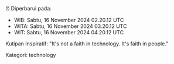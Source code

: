 ⏰ Diperbarui pada:
- WIB: Sabtu, 16 November 2024 02.20.12 UTC
- WITA: Sabtu, 16 November 2024 03.20.12 UTC
- WIT: Sabtu, 16 November 2024 04.20.12 UTC

Kutipan Inspiratif:
"It's not a faith in technology. It's faith in people."


Kategori: technology

